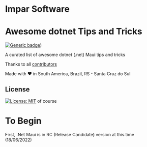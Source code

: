 # Impar Software

# Awesome dotnet Tips and Tricks

[![Generic badge](https://img.shields.io/badge/dotnet-CS-blue.svg)](https://github.com/dotnet/))

A curated list of awesome dotnet (.net) Maui tips and tricks

Thanks to all [contributors](https://github.com/ImparSoftware/awesome-dotnet/graphs/contributors)

Made with :heart: in South America, Brazil, RS - Santa Cruz do Sul

## License

[![License: MIT](https://img.shields.io/badge/License-MIT-blue.svg)](https://mit-license.org) of course 

# To Begin

First, .Net Maui is in RC (Release Candidate) version at this time (18/06/2022)
